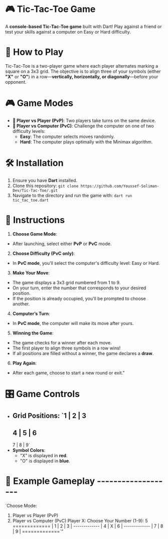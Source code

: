 # 🎮 Tic-Tac-Toe Game
A **console-based Tic-Tac-Toe game** built with Dart! Play against a friend or test your skills against a computer on Easy or Hard difficulty.

# 📜 How to Play
Tic-Tac-Toe is a two-player game where each player alternates marking a square on a 3x3 grid. The objective is to align three of your symbols (either **"X"** or **"O"**) in a row—**vertically, horizontally, or diagonally**—before your opponent.

# 🎮 Game Modes
* **👥 Player vs Player (PvP)**: Two players take turns on the same device. 
* **🤖 Player vs Computer (PvC)**: Challenge the computer on one of two difficulty levels: 
    * **Easy**: The computer selects moves randomly. 
    * **Hard**: The computer plays optimally with the Minimax algorithm.

# 🛠 Installation
1. Ensure you have **Dart** installed.
2. Clone this repository: `git clone https://github.com/Youssef-Soliman-Dev/Tic-Tac-Toe/.git` 
3. Navigate to the directory and run the game with: `dart run tic_tac_toe.dart`

# 🎲 Instructions 
1. **Choose Game Mode**: 
* After launching, select either **PvP** or **PvC** mode. 
2. **Choose Difficulty (PvC only)**: 
* In **PvC mode**, you’ll select the computer's difficulty level: Easy or Hard. 
3. **Make Your Move**:
* The game displays a 3x3 grid numbered from 1 to 9. 
* On your turn, enter the number that corresponds to your desired position. 
* If the position is already occupied, you'll be prompted to choose another. 
4. **Computer’s Turn**: 
* In **PvC mode**, the computer will make its move after yours. 
5. **Winning the Game**: 
* The game checks for a winner after each move. 
* The first player to align three symbols in a row wins! 
* If all positions are filled without a winner, the game declares a **draw**. 
6. **Play Again**: 
* After each game, choose to start a new round or exit.”

# 🎛 Game Controls
* **Grid Positions**: 
 `1 | 2 | 3 
  --------- 
  4 | 5 | 6
  ---------
  7 | 8 | 9` 
* **Symbol Colors**: 
  * "X" is displayed in **red**. 
  * "O" is displayed in **blue**.

# 👀 Example Gameplay -------------------  
`Choose Mode: 
1. Player vs Player (PvP)
2. Player vs Computer (PvC) 
Player X: Choose Your Number (1-9):
 5 
============= | 1 | 2 | 3 | ------------- | 4 | X | 6 | ------------- | 7 | 8 | 9 | =============`”
